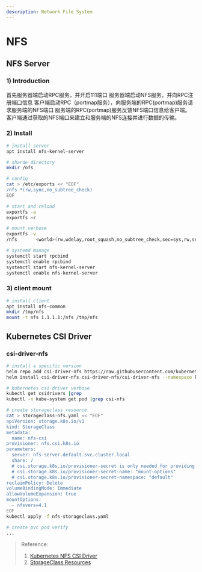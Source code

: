 ```yaml
---
description: Network File System
---
```


# NFS

## NFS Server
### 1) Introduction
首先服务器端启动RPC服务，并开启111端口
服务器端启动NFS服务，并向RPC注册端口信息
客户端启动RPC（portmap服务），向服务端的RPC(portmap)服务请求服务端的NFS端口
服务端的RPC(portmap)服务反馈NFS端口信息给客户端。
客户端通过获取的NFS端口来建立和服务端的NFS连接并进行数据的传输。

### 2) Install
```bash
# install server
apt install nfs-kernel-server

# sharde directory
mkdir /nfs

# config
cat > /etc/exports << "EOF"
/nfs *(rw,sync,no_subtree_check)
EOF

# start and reload
exportfs -a
exportfs –r

# mount verbose
exportfs -v
/nfs       <world>(rw,wdelay,root_squash,no_subtree_check,sec=sys,rw,secure,root_squash,no_all_squash)

# systemd manage
systemctl start rpcbind
systemctl enable rpcbind
systemctl start nfs-kernel-server
systemctl enable nfs-kernel-server
```

### 3) client mount
```bash
# install client
apt install nfs-common
mkdir /tmp/nfs
mount -t nfs 1.1.1.1:/nfs /tmp/nfs
```

## Kubernetes CSI Driver
### csi-driver-nfs
```bash
# install a specific version
helm repo add csi-driver-nfs https://raw.githubusercontent.com/kubernetes-csi/csi-driver-nfs/master/charts
helm install csi-driver-nfs csi-driver-nfs/csi-driver-nfs --namespace kube-system --version v4.9.0

# kubernetes csi-driver verbose
kubectl get csidrivers |grep 
kubectl -n kube-system get pod |grep csi-nfs

# create storageclass resource
cat > storageclass-nfs.yaml << "EOF"
apiVersion: storage.k8s.io/v1
kind: StorageClass
metadata:
  name: nfs-csi
provisioner: nfs.csi.k8s.io
parameters:
  server: nfs-server.default.svc.cluster.local
  share: /
  # csi.storage.k8s.io/provisioner-secret is only needed for providing mountOptions in DeleteVolume
  # csi.storage.k8s.io/provisioner-secret-name: "mount-options"
  # csi.storage.k8s.io/provisioner-secret-namespace: "default"
reclaimPolicy: Delete
volumeBindingMode: Immediate
allowVolumeExpansion: true
mountOptions:
  - nfsvers=4.1
EOF
kubectl apply -f nfs-storageclass.yaml

# create pvc pod verify
...
```

<!-- ### nfs-subdir-external-provisioner -->
<!-- ```bash -->
<!-- # add helm repo -->
<!-- helm repo add nfs-subdir-external-provisioner https://kubernetes-sigs.github.io/nfs-subdir-external-provisioner/ -->
<!-- helm repo update -->
<!---->
<!-- helm pull nfs-subdir-external-provisioner/nfs-subdir-external-provisioner --untar -->
<!-- cd nfs-subdir-external-provisioner -->
<!---->
<!-- # config -->
<!-- vim values.yaml -->
<!-- nfs: -->
<!--   server: 1.1.1.1 -->
<!--   path: /middleware -->
<!-- storageClass: -->
<!--   name: nfs-client -->
<!---->
<!-- # deploy -->
<!-- helm install nfs-subdir-external-provisioner . --namespace kube-system -->
<!---->
<!-- # create storageclasses and pod  -->
<!-- ``` -->



> Reference:
> 1. [Kubernetes NFS CSI Driver](https://github.com/kubernetes-csi/csi-driver-nfs)
> 2. [StorageClass Resources](https://github.com/kubernetes-csi/csi-driver-nfs/blob/master/docs/driver-parameters.md)
